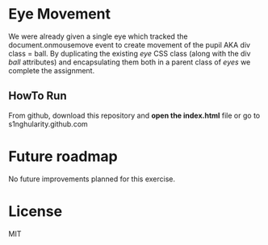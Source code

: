 # Eye Movement 

We were already given a single eye which tracked the document.onmousemove event to create movement of the pupil AKA div class = ball. By duplicating the existing *eye* CSS class (along with the div *ball* attributes) and encapsulating them both in a parent class of *eyes* we complete the assignment.

## HowTo Run  
From github, download this repository and **open the index.html** file or go to s1nghularity.github.com  



# Future roadmap  
No future improvements planned for this exercise.

# License
MIT